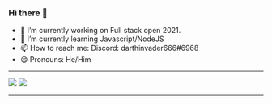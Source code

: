 ### Hi there 👋


<!--- **simonGreenwood/simonGreenwood** is a ✨ _special_ ✨ repository because its `README.md` (this file) appears on your GitHub profile.

Here are some ideas to get you started:-->
- 🔭 I’m currently working on Full stack open 2021. <br>
- 🌱 I’m currently learning Javascript/NodeJS <!--- - 👯 I’m looking to collaborate on React projects --><!--- - 🤔 I’m looking for help with becoming a Python master.  💬 Ask me about discord.py--><br>
- 📫 How to reach me: Discord: darthinvader666#6968 <br>
- 😄 Pronouns: He/Him<br>
<hr>
<img src="https://github-readme-streak-stats.herokuapp.com/?user=simonGreenwood&theme=nord" align="bottom"/>
<img src="https://github-readme-stats.vercel.app/api/top-langs/?username=simonGreenwood&show-icons=true&theme=nord" align="bottom right"/>
<!--- <img src="https://github-readme-stats.vercel.app/api?username=simonGreenwood&show_icons=true&theme=nord" /> -->
<!--- - ⚡ Fun fact: ... -->
<hr>
